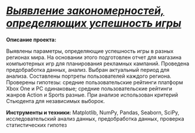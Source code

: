 
# [*Выявление закономерностей, определяющих успешность игры*](https://github.com/alexandra-zulpikarova/ZulpikarovaAS_project/blob/main/%D1%84%D0%B0%D0%BA%D1%82%D0%BE%D1%80%D1%8B%20%D1%83%D1%81%D0%BF%D0%B5%D1%85%D0%B0%20%D0%B8%D0%B3%D1%80%D1%8B/%D0%B7%D0%B0%D0%BA%D0%BE%D0%BD%D0%BE%D0%BC%D0%B5%D1%80%D0%BD%D0%BE%D1%81%D1%82%D0%B8%20%D1%83%D1%81%D0%BF%D0%B5%D1%85%D0%B0%20%D0%B8%D0%B3%D1%80%D1%8B.ipynb)
**Описание проекта:**

Выявлены параметры, определяющие успешность игры в разных регионах мира. На
основании этого подготовлен отчет для магазина компьютерных игр для планирования
рекламных кампаний. Проведена предобработка данных, анализ. Выбран актуальный
период для анализа. Составлены портреты пользователей каждого региона. Проверены
гипотезы: средние пользовательские рейтинги платформ Xbox One и PC одинаковые;
средние пользовательские рейтинги жанров Action и Sports разные. При анализе использован критерий Стьюдента для независимых выборок.

**Инструменты и техники:**
Matplotlib, NumPy, Pandas, Seaborn, SciPy, исследовательский анализ данных, предобработка данных, проверка статистических гипотез